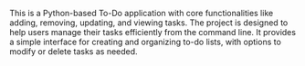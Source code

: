 This is a Python-based To-Do application with core functionalities like adding, removing, updating, and viewing tasks.
The project is designed to help users manage their tasks efficiently from the command line.
It provides a simple interface for creating and organizing to-do lists, with options to modify or delete tasks as needed.
